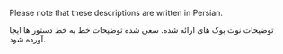 Please note that these descriptions are written in Persian.

توضیحات نوت بوک های ارائه شده. سعی شده توضیحات خط به خط دستور ها ایجا آورده شود.

